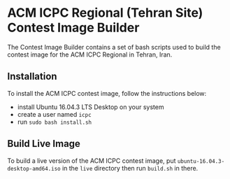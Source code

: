 ACM ICPC Regional (Tehran Site) Contest Image Builder
=====================================================

The Contest Image Builder contains a set of bash scripts used to build
the contest image for the ACM ICPC Regional in Tehran, Iran.

Installation
------------

To install the ACM ICPC contest image, follow the instructions below:

  * install Ubuntu 16.04.3 LTS Desktop on your system
  * create a user named ``icpc``
  * run ``sudo bash install.sh``

Build Live Image
----------------

To build a live version of the ACM ICPC contest image,
put ``ubuntu-16.04.3-desktop-amd64.iso`` in the ``live``
directory then run ``build.sh`` in there.
